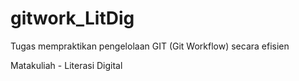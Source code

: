 # gitwork_LitDig
Tugas mempraktikan pengelolaan GIT (Git Workflow) secara efisien

Matakuliah - Literasi Digital
